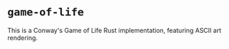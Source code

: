 # `game-of-life`

This is a Conway's Game of Life Rust implementation, featuring ASCII art
rendering.

